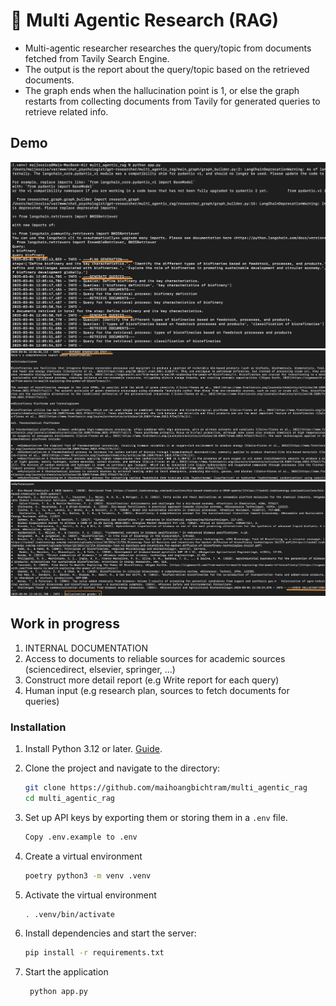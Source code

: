 # 🔎 Multi Agentic Research (RAG)

- Multi-agentic researcher researches the query/topic from documents fetched from Tavily Search Engine.
- The output is the report about the query/topic based on the retrieved documents.
- The graph ends when the hallucination point is 1, or else the graph restarts from collecting documents from Tavily 
for generated queries to retrieve related info.

## Demo
![img.png](./media/Screenshot%202025-03-05%20at%2016.38.14.png)
![img.png](./media/Screenshot%202025-03-05%20at%2016.38.26.png)
![img.png](./media/Screenshot%202025-03-05%20at%2016.38.57.png)

## Work in progress

1. INTERNAL DOCUMENTATION
2. Access to documents to reliable sources for academic sources (sciencedirect, elsevier, springer, ...)
3. Construct more detail report (e.g Write report for each query)
4. Human input (e.g research plan, sources to fetch documents for queries)

### Installation

1. Install Python 3.12 or later. [Guide](https://www.tutorialsteacher.com/python/install-python).
2. Clone the project and navigate to the directory:

    ```bash
    git clone https://github.com/maihoangbichtram/multi_agentic_rag
    cd multi_agentic_rag
    ```

3. Set up API keys by exporting them or storing them in a `.env` file.

    ```bash
    Copy .env.example to .env
    ```

4. Create a virtual environment

    ```bash
    poetry python3 -m venv .venv
    ```
5. Activate the virtual environment

   ```bash
   . .venv/bin/activate
   ```
5. Install dependencies and start the server:

    ```bash
    pip install -r requirements.txt
    ```
6. Start the application

   ```bash
    python app.py
    ```

